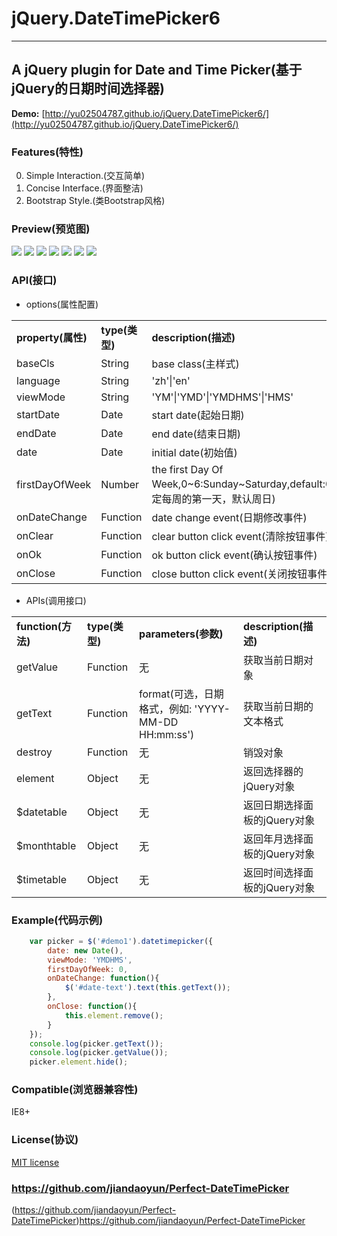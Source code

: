 # jQuery.DateTimePicker6
---

## A jQuery plugin for Date and Time Picker(基于jQuery的日期时间选择器)

**Demo:** [http://yu02504787.github.io/jQuery.DateTimePicker6/](http://yu02504787.github.io/jQuery.DateTimePicker6/)

### Features(特性)
0. Simple Interaction.(交互简单)
0. Concise Interface.(界面整洁)
0. Bootstrap Style.(类Bootstrap风格)

### Preview(预览图)
![](https://rawgit.com/yu02504787/jQuery.DateTimePicker6/main/demo1.png)
![](https://rawgit.com/yu02504787/jQuery.DateTimePicker6/main/demo2.png)
![](https://rawgit.com/yu02504787/jQuery.DateTimePicker6/main/demo3.png)
![](https://rawgit.com/yu02504787/jQuery.DateTimePicker6/main/demo4.png)
![](https://rawgit.com/yu02504787/jQuery.DateTimePicker6/main/demo5.png)
![](https://rawgit.com/yu02504787/jQuery.DateTimePicker6/main/demo6.png)
![](https://rawgit.com/yu02504787/jQuery.DateTimePicker6/main/demo7.png)

### API(接口)

* options(属性配置)

<table>
<tr><td><b>property(属性)</b></td><td><b>type(类型)</b></td><td><b>description(描述)</b></td></tr>
<tr><td>baseCls</td><td>String</td><td>base class(主样式)</td></tr>
<tr><td>language</td><td>String</td><td>'zh'|'en'</td></tr>
<tr><td>viewMode</td><td>String</td><td>'YM'|'YMD'|'YMDHMS'|'HMS'</td></tr>
<tr><td>startDate</td><td>Date</td><td>start date(起始日期)</td></tr>
<tr><td>endDate</td><td>Date</td><td>end date(结束日期)</td></tr>
<tr><td>date</td><td>Date</td><td>initial date(初始值)</td></tr>
<tr><td>firstDayOfWeek</td><td>Number</td><td>the first Day Of Week,0~6:Sunday~Saturday,default:0(指定每周的第一天，默认周日)</td></tr>
<tr><td>onDateChange</td><td>Function</td><td>date change event(日期修改事件)</td></tr>
<tr><td>onClear</td><td>Function</td><td>clear button click event(清除按钮事件)</td></tr>
<tr><td>onOk</td><td>Function</td><td>ok button click event(确认按钮事件)</td></tr>
<tr><td>onClose</td><td>Function</td><td>close button click event(关闭按钮事件)</td></tr>
</table>

* APIs(调用接口)

<table>
<tr><td><b>function(方法)</b></td><td><b>type(类型)</b></td><td><b>parameters(参数)</b></td><td><b>description(描述)</b></td></tr>
<tr><td>getValue</td><td>Function</td><td>无</td><td>获取当前日期对象</td></tr>
<tr><td>getText</td><td>Function</td><td>format(可选，日期格式，例如: 'YYYY-MM-DD HH:mm:ss')</td><td>获取当前日期的文本格式</td></tr>
<tr><td>destroy</td><td>Function</td><td>无</td><td>销毁对象</td></tr>
<tr><td>element</td><td>Object</td><td>无</td><td>返回选择器的jQuery对象</td></tr>
<tr><td>$datetable</td><td>Object</td><td>无</td><td>返回日期选择面板的jQuery对象</td></tr>
<tr><td>$monthtable</td><td>Object</td><td>无</td><td>返回年月选择面板的jQuery对象</td></tr>
<tr><td>$timetable</td><td>Object</td><td>无</td><td>返回时间选择面板的jQuery对象</td></tr>
</table>

### Example(代码示例)

```javascript
    var picker = $('#demo1').datetimepicker({
        date: new Date(),
        viewMode: 'YMDHMS',
        firstDayOfWeek: 0,
        onDateChange: function(){
            $('#date-text').text(this.getText());
        },
        onClose: function(){
            this.element.remove();
        }
    });
    console.log(picker.getText());
    console.log(picker.getValue());
    picker.element.hide();
```

### Compatible(浏览器兼容性)
IE8+

### License(协议)
[MIT license](https://github.com/yu02504787/jQuery.DateTimePicker6/blob/main/LICENSE)

### https://github.com/jiandaoyun/Perfect-DateTimePicker
(https://github.com/jiandaoyun/Perfect-DateTimePicker)https://github.com/jiandaoyun/Perfect-DateTimePicker


